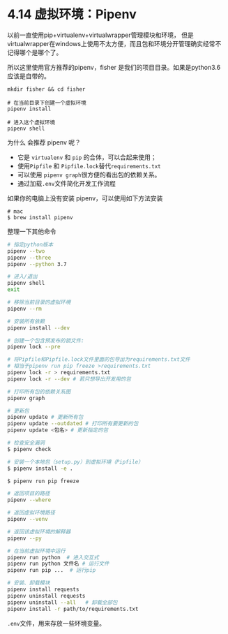 # 4.14 虚拟环境：Pipenv

以前一直使用pip+virtualenv+virtualwrapper管理模块和环境， 但是virtualwrapper在windows上使用不太方便，而且包和环境分开管理确实经常不记得哪个是哪个了。 

所以这里使用官方推荐的pipenv，fisher 是我们的项目目录。如果是python3.6 应该是自带的。

```shell
mkdir fisher && cd fisher

# 在当前目录下创建一个虚拟环境
pipenv install

# 进入这个虚拟环境
pipenv shell
```

为什么 会推荐 pipenv 呢？

- 它是 `virtualenv` 和 `pip` 的合体，可以合起来使用；
- 使用`Pipfile` 和 `Pipfile.lock`替代`requirements.txt`
- 可以使用 `pipenv graph`很方便的看出包的依赖关系。
- 通过加载`.env`文件简化开发工作流程

如果你的电脑上没有安装 pipenv，可以使用如下方法安装

```shell
# mac
$ brew install pipenv
```

整理一下其他命令

```sh e llsh el
# 指定python版本
pipenv --two
pipenv --three
pipenv --python 3.7

# 进入/退出
pipenv shell
exit

# 移除当前目录的虚拟环境
pipenv --rm

# 安装所有依赖
pipenv install --dev

# 创建一个包含预发布的锁文件:
pipenv lock --pre

# 将Pipfile和Pipfile.lock文件里面的包导出为requirements.txt文件
# 相当于pipenv run pip freeze >requirements.txt
pipenv lock -r > requirements.txt 
pipenv lock -r --dev # 若只想导出开发用的包

# 打印所有包的依赖关系图
pipenv graph

# 更新包
pipenv update # 更新所有包
pipenv update --outdated # 打印所有要更新的包
pipenv update <包名> # 更新指定的包

# 检查安全漏洞
$ pipenv check

# 安装一个本地包（setup.py）到虚拟环境（Pipfile）
$ pipenv install -e .

$ pipenv run pip freeze

# 返回项目的路径
pipenv --where

# 返回虚拟环境路径
pipenv --venv

# 返回该虚拟环境的解释器
pipenv --py

# 在当前虚拟环境中运行
pipenv run python  # 进入交互式
pipenv run python 文件名 # 运行文件
pipenv run pip ...  # 运行pip

# 安装、卸载模块
pipenv install requests
pipenv uninstall requests
pipenv uninstall --all   # 卸载全部包
pipenv install -r path/to/requirements.txt 
```

`.env`文件，用来存放一些环境变量。